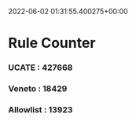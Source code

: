 2022-06-02 01:31:55.400275+00:00
# Rule Counter 
 ### UCATE : 427668

 ### Veneto : 18429

 ### Allowlist : 13923